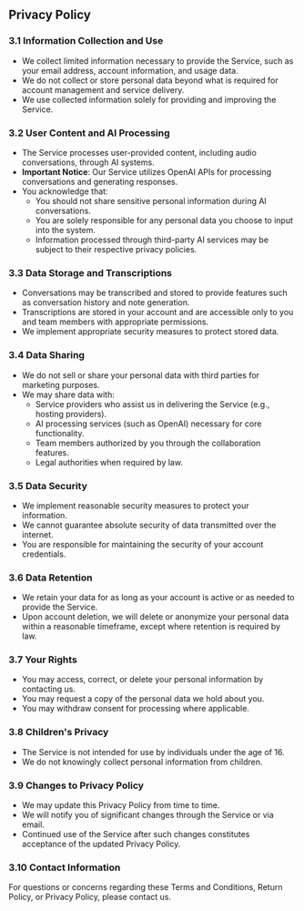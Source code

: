 ## Privacy Policy

### 3.1 Information Collection and Use

- We collect limited information necessary to provide the Service, such as your email address, account information, and usage data.
- We do not collect or store personal data beyond what is required for account management and service delivery.
- We use collected information solely for providing and improving the Service.

### 3.2 User Content and AI Processing

- The Service processes user-provided content, including audio conversations, through AI systems.
- **Important Notice**: Our Service utilizes OpenAI APIs for processing conversations and generating responses.
- You acknowledge that:
  - You should not share sensitive personal information during AI conversations.
  - You are solely responsible for any personal data you choose to input into the system.
  - Information processed through third-party AI services may be subject to their respective privacy policies.

### 3.3 Data Storage and Transcriptions

- Conversations may be transcribed and stored to provide features such as conversation history and note generation.
- Transcriptions are stored in your account and are accessible only to you and team members with appropriate permissions.
- We implement appropriate security measures to protect stored data.

### 3.4 Data Sharing

- We do not sell or share your personal data with third parties for marketing purposes.
- We may share data with:
  - Service providers who assist us in delivering the Service (e.g., hosting providers).
  - AI processing services (such as OpenAI) necessary for core functionality.
  - Team members authorized by you through the collaboration features.
  - Legal authorities when required by law.

### 3.5 Data Security

- We implement reasonable security measures to protect your information.
- We cannot guarantee absolute security of data transmitted over the internet.
- You are responsible for maintaining the security of your account credentials.

### 3.6 Data Retention

- We retain your data for as long as your account is active or as needed to provide the Service.
- Upon account deletion, we will delete or anonymize your personal data within a reasonable timeframe, except where retention is required by law.

### 3.7 Your Rights

- You may access, correct, or delete your personal information by contacting us.
- You may request a copy of the personal data we hold about you.
- You may withdraw consent for processing where applicable.

### 3.8 Children's Privacy

- The Service is not intended for use by individuals under the age of 16.
- We do not knowingly collect personal information from children.

### 3.9 Changes to Privacy Policy

- We may update this Privacy Policy from time to time.
- We will notify you of significant changes through the Service or via email.
- Continued use of the Service after such changes constitutes acceptance of the updated Privacy Policy.

### 3.10 Contact Information

For questions or concerns regarding these Terms and Conditions, Return Policy, or Privacy Policy, please contact us.
